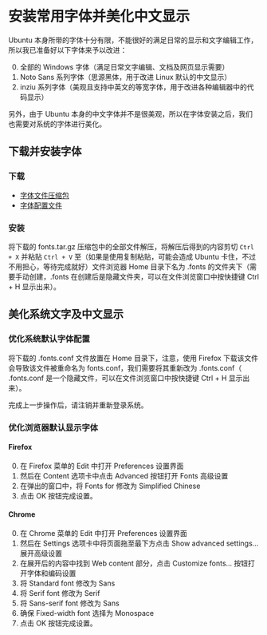 # 安装常用字体并美化中文显示

Ubuntu 本身所带的字体十分有限，不能很好的满足日常的显示和文字编辑工作，所以我已准备好以下字体来予以改进：

0. 全部的 Windows 字体（满足日常文字编辑、文档及网页显示需要）
0. Noto Sans 系列字体（思源黑体，用于改进 Linux 默认的中文显示）
0. inziu 系列字体（美观且支持中英文的等宽字体，用于改进各种编辑器中的代码显示）

另外，由于 Ubuntu 本身的中文字体并不是很美观，所以在字体安装之后，我们也需要对系统的字体进行美化。

## 下载并安装字体

### 下载

- [字体文件压缩包](http://pan.baidu.com/s/1c0PJKUc)
- [字体配置文件](http://pan.baidu.com/s/1mhlObQK)

### 安装

将下载的 fonts.tar.gz 压缩包中的全部文件解压，将解压后得到的内容剪切 `Ctrl + X` 并粘贴 `Ctrl + V` 至（如果是使用复制粘贴，可能会造成 Ubuntu 卡住，不过不用担心，等待完成就好）文件浏览器 Home 目录下名为 .fonts 的文件夹下（需要手动创建，.fonts 在创建后是隐藏文件夹，可以在文件浏览窗口中按快捷键 Ctrl + H 显示出来）。

## 美化系统文字及中文显示

### 优化系统默认字体配置

将下载的 .fonts.conf 文件放置在 Home 目录下，注意，使用 Firefox 下载该文件会导致该文件被重命名为 fonts.conf，我们需要将其重新改为 .fonts.conf（ .fonts.conf 是一个隐藏文件，可以在文件浏览窗口中按快捷键 Ctrl + H 显示出来）。

完成上一步操作后，请注销并重新登录系统。

### 优化浏览器默认显示字体

#### Firefox

0. 在 Firefox 菜单的 Edit 中打开 Preferences 设置界面
0. 然后在 Content 选项卡中点击 Advanced 按钮打开 Fonts 高级设置
0. 在弹出的窗口中，将 Fonts for 修改为 Simplified Chinese
0. 点击 OK 按钮完成设置。

#### Chrome

0. 在 Chrome 菜单的 Edit 中打开 Preferences 设置界面
0. 然后在 Settings 选项卡中将页面拖至最下方点击 Show advanced settings... 展开高级设置
0. 在展开后的内容中找到 Web content 部分，点击 Customize fonts... 按钮打开字体和编码设置
0. 将 Standard font 修改为 Sans
0. 将 Serif font 修改为 Serif
0. 将 Sans-serif font 修改为 Sans
0. 确保 Fixed-width font 选择为 Monospace
0. 点击 OK 按钮完成设置。
